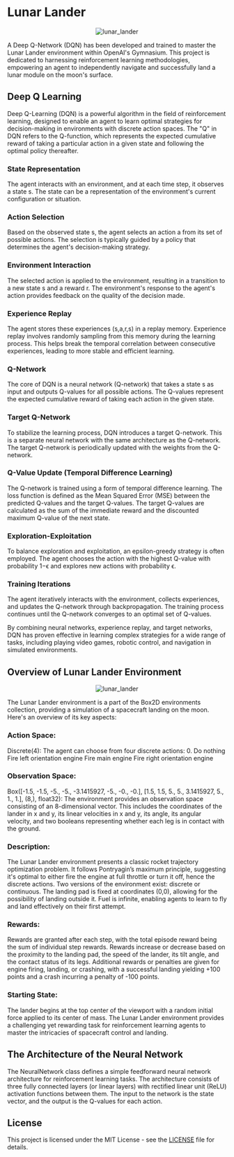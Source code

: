 # Lunar Lander

<p align="center">
  <img src="https://github.com/Neill-Erasmus/lunar-lander/assets/141222943/8887d155-1211-4f24-a164-222219af185b" alt="lunar_lander">
</p>

A Deep Q-Network (DQN) has been developed and trained to master the Lunar Lander environment within OpenAI's Gymnasium. This project is dedicated to harnessing reinforcement learning methodologies, empowering an agent to independently navigate and successfully land a lunar module on the moon's surface.

## Deep Q Learning

Deep Q-Learning (DQN) is a powerful algorithm in the field of reinforcement learning, designed to enable an agent to learn optimal strategies for decision-making in environments with discrete action spaces. The "Q" in DQN refers to the Q-function, which represents the expected cumulative reward of taking a particular action in a given state and following the optimal policy thereafter.

### State Representation

The agent interacts with an environment, and at each time step, it observes a state s. 
The state can be a representation of the environment's current configuration or situation.

### Action Selection

Based on the observed state s, the agent selects an action a from its set of possible actions.
The selection is typically guided by a policy that determines the agent's decision-making strategy.

### Environment Interaction

The selected action is applied to the environment, resulting in a transition to a new state s and a reward r. 
The environment's response to the agent's action provides feedback on the quality of the decision made.

### Experience Replay

The agent stores these experiences (s,a,r,s) in a replay memory. Experience replay involves randomly sampling 
from this memory during the learning process. This helps break the temporal correlation between consecutive 
experiences, leading to more stable and efficient learning.

### Q-Network

The core of DQN is a neural network (Q-network) that takes a state s as input and outputs Q-values for all possible actions.
The Q-values represent the expected cumulative reward of taking each action in the given state.

### Target Q-Network

To stabilize the learning process, DQN introduces a target Q-network. This is a separate neural network with the same architecture as the Q-network. The target Q-network is periodically updated with the weights from the Q-network.

### Q-Value Update (Temporal Difference Learning)

The Q-network is trained using a form of temporal difference learning. The loss function is defined as the Mean Squared Error (MSE) between the predicted Q-values and the target Q-values. The target Q-values are calculated as the sum of the immediate reward and the discounted maximum Q-value of the next state.

### Exploration-Exploitation

To balance exploration and exploitation, an epsilon-greedy strategy is often employed. The agent chooses the action with the highest Q-value with probability 1−ϵ and explores new actions with probability ϵ.

### Training Iterations

The agent iteratively interacts with the environment, collects experiences, and updates the Q-network through backpropagation. The training process continues until the Q-network converges to an optimal set of Q-values.

By combining neural networks, experience replay, and target networks, DQN has proven effective in learning complex strategies for a wide range of tasks, including playing video games, robotic control, and navigation in simulated environments.

## Overview of Lunar Lander Environment

<p align="center">
  <img src="https://github.com/Neill-Erasmus/lunar-lander/assets/141222943/8887d155-1211-4f24-a164-222219af185b" alt="lunar_lander">
</p>

The Lunar Lander environment is a part of the Box2D environments collection, providing a simulation of a spacecraft landing on the moon. Here's an overview of its key aspects:

### Action Space:

Discrete(4): The agent can choose from four discrete actions:
0. Do nothing
Fire left orientation engine
Fire main engine
Fire right orientation engine

### Observation Space:

Box([-1.5, -1.5, -5., -5., -3.1415927, -5., -0., -0.], [1.5, 1.5, 5., 5., 3.1415927, 5., 1., 1.], (8,), float32): The environment provides an observation space consisting of an 8-dimensional vector. This includes the coordinates of the lander in x and y, its linear velocities in x and y, its angle, its angular velocity, and two booleans representing whether each leg is in contact with the ground.

### Description:

The Lunar Lander environment presents a classic rocket trajectory optimization problem. It follows Pontryagin’s maximum principle, suggesting it's optimal to either fire the engine at full throttle or turn it off, hence the discrete actions.
Two versions of the environment exist: discrete or continuous. The landing pad is fixed at coordinates (0,0), allowing for the possibility of landing outside it. Fuel is infinite, enabling agents to learn to fly and land effectively on their first attempt.

### Rewards:

Rewards are granted after each step, with the total episode reward being the sum of individual step rewards.
Rewards increase or decrease based on the proximity to the landing pad, the speed of the lander, its tilt angle, and the contact status of its legs.
Additional rewards or penalties are given for engine firing, landing, or crashing, with a successful landing yielding +100 points and a crash incurring a penalty of -100 points.

### Starting State:

The lander begins at the top center of the viewport with a random initial force applied to its center of mass.
The Lunar Lander environment provides a challenging yet rewarding task for reinforcement learning agents to master the intricacies of spacecraft control and landing.

## The Architecture of the Neural Network

The NeuralNetwork class defines a simple feedforward neural network architecture for reinforcement learning tasks. The architecture consists of three fully connected layers (or linear layers) with rectified linear unit (ReLU) activation functions between them. The input to the network is the state vector, and the output is the Q-values for each action.

## License

This project is licensed under the MIT License - see the [LICENSE](LICENSE) file for details.
